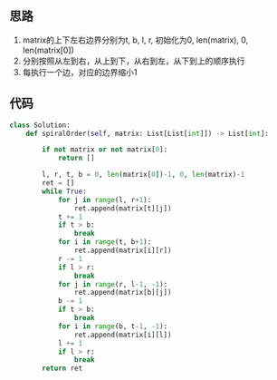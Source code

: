 ## 思路

1. matrix的上下左右边界分别为t, b, l, r, 初始化为0, len(matrix), 0, len(matrix[0])
2. 分别按照从左到右，从上到下，从右到左，从下到上的顺序执行
3. 每执行一个边，对应的边界缩小1

## 代码

```python
class Solution:
    def spiralOrder(self, matrix: List[List[int]]) -> List[int]:

        if not matrix or not matrix[0]:
            return []

        l, r, t, b = 0, len(matrix[0])-1, 0, len(matrix)-1
        ret = []
        while True:
            for j in range(l, r+1):
                ret.append(matrix[t][j])
            t += 1
            if t > b:
                break
            for i in range(t, b+1):
                ret.append(matrix[i][r])
            r -= 1
            if l > r:
                break
            for j in range(r, l-1, -1):
                ret.append(matrix[b][j])
            b -= 1
            if t > b:
                break
            for i in range(b, t-1, -1):
                ret.append(matrix[i][l])
            l += 1
            if l > r:
                break
        return ret
```
